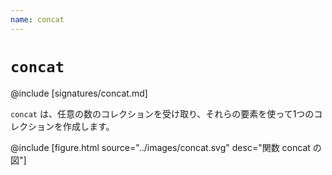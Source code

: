 ```yaml
---
name: concat
---
```


# `concat`

@include [signatures/concat.md]

`concat` は、任意の数のコレクションを受け取り、それらの要素を使って1つのコレクションを作成します。

@include [figure.html source="../images/concat.svg" desc="関数 concat の図"]
